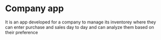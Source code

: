 # Company app
It is an app developed for a company to manage its inventorey where they can enter purchase and sales day to day and can analyze them based on their preference
